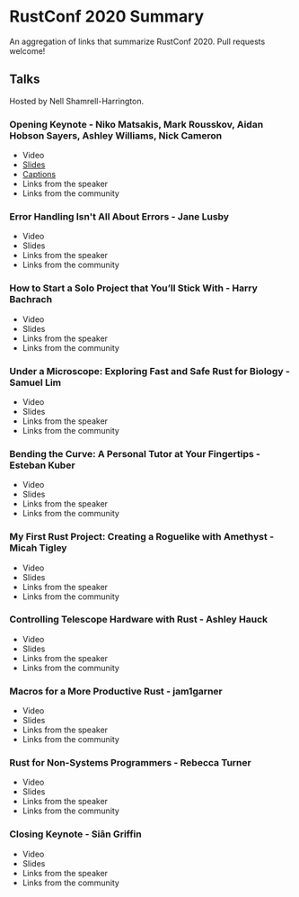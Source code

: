 # RustConf 2020 Summary

An aggregation of links that summarize RustConf 2020. Pull requests welcome!

## Talks

Hosted by Nell Shamrell-Harrington.

### Opening Keynote - Niko Matsakis, Mark Rousskov, Aidan Hobson Sayers, Ashley Williams, Nick Cameron

- Video
- [Slides](https://docs.google.com/presentation/d/e/2PACX-1vSA_hS_o_sOgosYSbT5MnasFBSYxTLCJWjjTX8lqoKm5P8AqAp9wSIa9uYzfd60yFrm1DCjU_dI3AxC/pub)
- [Captions](https://thisten.co/pfztb/lYo8glHi1hrTchpZltj5s2eyiJfpHMw0kWMazmAw)
- Links from the speaker
- Links from the community

### Error Handling Isn't All About Errors - Jane Lusby

- Video
- Slides
- Links from the speaker
- Links from the community

### How to Start a Solo Project that You’ll Stick With - Harry Bachrach

- Video
- Slides
- Links from the speaker
- Links from the community

### Under a Microscope: Exploring Fast and Safe Rust for Biology - Samuel Lim

- Video
- Slides
- Links from the speaker
- Links from the community

### Bending the Curve: A Personal Tutor at Your Fingertips - Esteban Kuber

- Video
- Slides
- Links from the speaker
- Links from the community

### My First Rust Project: Creating a Roguelike with Amethyst - Micah Tigley

- Video
- Slides
- Links from the speaker
- Links from the community

### Controlling Telescope Hardware with Rust - Ashley Hauck

- Video
- Slides
- Links from the speaker
- Links from the community

### Macros for a More Productive Rust - jam1garner

- Video
- Slides
- Links from the speaker
- Links from the community

### Rust for Non-Systems Programmers - Rebecca Turner

- Video
- Slides
- Links from the speaker
- Links from the community

### Closing Keynote - Siân Griffin

- Video
- Slides
- Links from the speaker
- Links from the community
